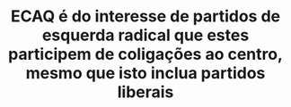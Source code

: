 ---
title: "ECAQ é do interesse de partidos de esquerda radical que estes participem de coligações ao centro, mesmo que isto inclua partidos liberais"
infoslide: ""
round: "Round 5"
weight: 5
videos: []
tags: []
layout: "motion"
categories: ["motions"]
---